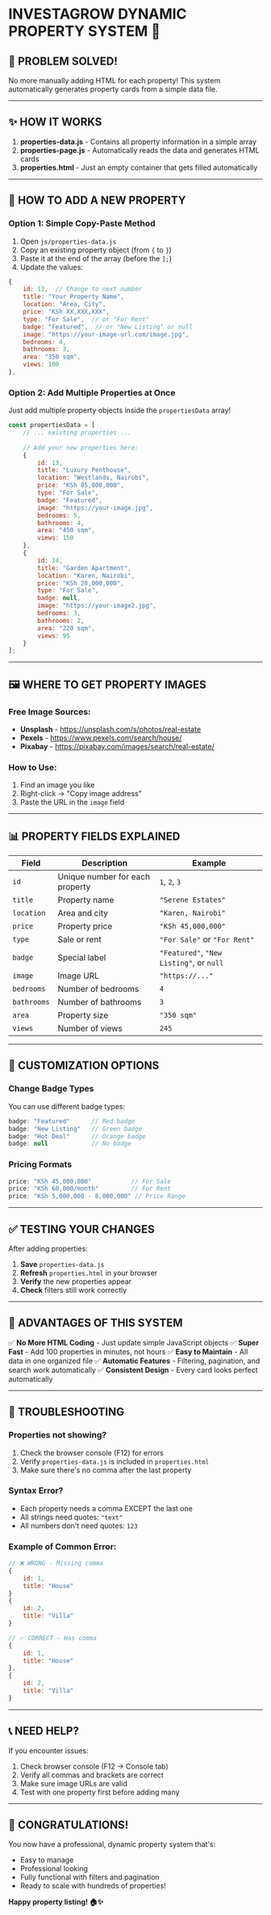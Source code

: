 # INVESTAGROW DYNAMIC PROPERTY SYSTEM 🏡

## 🎉 PROBLEM SOLVED!

No more manually adding HTML for each property! This system automatically generates property cards from a simple data file.

---

## ✨ HOW IT WORKS

1. **properties-data.js** - Contains all property information in a simple array
2. **properties-page.js** - Automatically reads the data and generates HTML cards
3. **properties.html** - Just an empty container that gets filled automatically

---

## 📝 HOW TO ADD A NEW PROPERTY

### Option 1: Simple Copy-Paste Method

1. Open `js/properties-data.js`
2. Copy an existing property object (from `{` to `}`)
3. Paste it at the end of the array (before the `];`)
4. Update the values:

```javascript
{
    id: 13,  // Change to next number
    title: "Your Property Name",
    location: "Area, City",
    price: "KSh XX,XXX,XXX",
    type: "For Sale",  // or "For Rent"
    badge: "Featured",  // or "New Listing" or null
    image: "https://your-image-url.com/image.jpg",
    bedrooms: 4,
    bathrooms: 3,
    area: "350 sqm",
    views: 100
},
```

### Option 2: Add Multiple Properties at Once

Just add multiple property objects inside the `propertiesData` array!

```javascript
const propertiesData = [
    // ... existing properties ...
    
    // Add your new properties here:
    {
        id: 13,
        title: "Luxury Penthouse",
        location: "Westlands, Nairobi",
        price: "KSh 85,000,000",
        type: "For Sale",
        badge: "Featured",
        image: "https://your-image.jpg",
        bedrooms: 5,
        bathrooms: 4,
        area: "450 sqm",
        views: 150
    },
    {
        id: 14,
        title: "Garden Apartment",
        location: "Karen, Nairobi",
        price: "KSh 28,000,000",
        type: "For Sale",
        badge: null,
        image: "https://your-image2.jpg",
        bedrooms: 3,
        bathrooms: 2,
        area: "220 sqm",
        views: 95
    }
];
```

---

## 🖼️ WHERE TO GET PROPERTY IMAGES

### Free Image Sources:
- **Unsplash** - https://unsplash.com/s/photos/real-estate
- **Pexels** - https://www.pexels.com/search/house/
- **Pixabay** - https://pixabay.com/images/search/real-estate/

### How to Use:
1. Find an image you like
2. Right-click → "Copy image address"
3. Paste the URL in the `image` field

---

## 📊 PROPERTY FIELDS EXPLAINED

| Field | Description | Example |
|-------|-------------|---------|
| `id` | Unique number for each property | `1`, `2`, `3` |
| `title` | Property name | `"Serene Estates"` |
| `location` | Area and city | `"Karen, Nairobi"` |
| `price` | Property price | `"KSh 45,000,000"` |
| `type` | Sale or rent | `"For Sale"` or `"For Rent"` |
| `badge` | Special label | `"Featured"`, `"New Listing"`, or `null` |
| `image` | Image URL | `"https://..."` |
| `bedrooms` | Number of bedrooms | `4` |
| `bathrooms` | Number of bathrooms | `3` |
| `area` | Property size | `"350 sqm"` |
| `views` | Number of views | `245` |

---

## 🎨 CUSTOMIZATION OPTIONS

### Change Badge Types
You can use different badge types:
```javascript
badge: "Featured"      // Red badge
badge: "New Listing"   // Green badge
badge: "Hot Deal"      // Orange badge
badge: null            // No badge
```

### Pricing Formats
```javascript
price: "KSh 45,000,000"           // For Sale
price: "KSh 60,000/month"         // For Rent
price: "KSh 5,000,000 - 8,000,000" // Price Range
```

---

## ✅ TESTING YOUR CHANGES

After adding properties:

1. **Save** `properties-data.js`
2. **Refresh** `properties.html` in your browser
3. **Verify** the new properties appear
4. **Check** filters still work correctly

---

## 🚀 ADVANTAGES OF THIS SYSTEM

✅ **No More HTML Coding** - Just update simple JavaScript objects
✅ **Super Fast** - Add 100 properties in minutes, not hours
✅ **Easy to Maintain** - All data in one organized file
✅ **Automatic Features** - Filtering, pagination, and search work automatically
✅ **Consistent Design** - Every card looks perfect automatically

---

## 🔧 TROUBLESHOOTING

### Properties not showing?
1. Check the browser console (F12) for errors
2. Verify `properties-data.js` is included in `properties.html`
3. Make sure there's no comma after the last property

### Syntax Error?
- Each property needs a comma EXCEPT the last one
- All strings need quotes: `"text"`
- All numbers don't need quotes: `123`

### Example of Common Error:
```javascript
// ❌ WRONG - Missing comma
{
    id: 1,
    title: "House"
}
{
    id: 2,
    title: "Villa"
}

// ✅ CORRECT - Has comma
{
    id: 1,
    title: "House"
},
{
    id: 2,
    title: "Villa"
}
```

---

## 📞 NEED HELP?

If you encounter issues:
1. Check browser console (F12 → Console tab)
2. Verify all commas and brackets are correct
3. Make sure image URLs are valid
4. Test with one property first before adding many

---

## 🎊 CONGRATULATIONS!

You now have a professional, dynamic property system that's:
- Easy to manage
- Professional looking
- Fully functional with filters and pagination
- Ready to scale with hundreds of properties!

**Happy property listing! 🏠✨**
